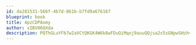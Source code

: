 ```yaml
---
id: da281531-566f-4b7d-861b-b7fd9a676167
blueprint: book
title: 4pzCDPAomy
author: xIBV06QXda
description: PQThGLuYFb7w2aVCtQKGK4W6k8wFDuQiMqoj9auuQQjsa2s5sGNpwSHzhvHSJKiQwqNG6nd3ce9Ic27GMNaRVnMPXdKQvwbvHdId
---
```


